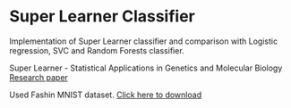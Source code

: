 # Super Learner Classifier
Implementation of Super Learner classifier and comparison with Logistic regression, SVC and Random Forests classifier.

Super Learner - Statistical Applications in Genetics and Molecular Biology
[Research paper](http://citeseerx.ist.psu.edu/viewdoc/download?doi=10.1.1.211.6393&rep=rep1&type=pdf)

Used Fashin MNIST dataset.
[Click here to download](https://www.kaggle.com/zalando-research/fashionmnist)
